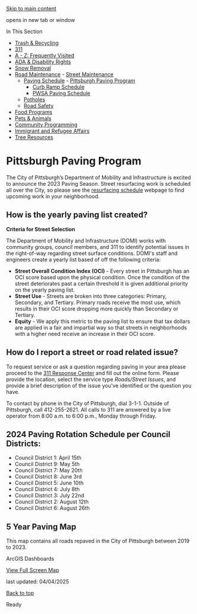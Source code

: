 [Skip to main content](https://www.pittsburghpa.gov/Resident-Services/Road-Maintenance/Paving-Schedule/Pittsburgh-Paving-Program#main-content)

opens in new tab or window

In This Section

- [Trash & Recycling](https://www.pittsburghpa.gov/Resident-Services/Trash-Recycling)
- [311](https://www.pittsburghpa.gov/Resident-Services/311)
- [A - Z: Frequently Visited](https://www.pittsburghpa.gov/Resident-Services/A-Z-Frequently-Visited)
- [ADA & Disability Rights](https://www.pittsburghpa.gov/Resident-Services/ADA-Disability-Rights)
- [Snow Removal](https://www.pittsburghpa.gov/Resident-Services/Snow-Removal)
- [Road Maintenance](https://www.pittsburghpa.gov/Resident-Services/Road-Maintenance)  - [Street Maintenance](https://www.pittsburghpa.gov/Resident-Services/Road-Maintenance/Street-Maintenance)
  - [Paving Schedule](https://www.pittsburghpa.gov/Resident-Services/Road-Maintenance/Paving-Schedule)    - [Pittsburgh Paving Program](https://www.pittsburghpa.gov/Resident-Services/Road-Maintenance/Paving-Schedule/Pittsburgh-Paving-Program)
    - [Curb Ramp Schedule](https://www.pittsburghpa.gov/Resident-Services/Road-Maintenance/Paving-Schedule/Curb-Ramp-Schedule)
    - [PWSA Paving Schedule](https://www.pittsburghpa.gov/Resident-Services/Road-Maintenance/Paving-Schedule/PWSA-Paving-Schedule)
  - [Potholes](https://www.pittsburghpa.gov/Resident-Services/Road-Maintenance/Potholes)
  - [Road Safety](https://www.pittsburghpa.gov/Resident-Services/Road-Maintenance/Road-Safety)
- [Food Programs](https://www.pittsburghpa.gov/Resident-Services/Food-Programs)
- [Pets & Animals](https://www.pittsburghpa.gov/Resident-Services/Pets-Animals)
- [Community Programming](https://www.pittsburghpa.gov/Resident-Services/Community-Programming)
- [Immigrant and Refugee Affairs](https://www.pittsburghpa.gov/Resident-Services/Immigrant-and-Refugee-Affairs)
- [Tree Resources](https://www.pittsburghpa.gov/Resident-Services/Tree-Resources)

# Pittsburgh Paving Program

The City of Pittsburgh’s Department of Mobility and Infrastructure is excited to announce the 2023 Paving Season. Street resurfacing work is scheduled all over the City, so please see the [resurfacing schedule](https://www.pittsburghpa.gov/Resident-Services/Road-Maintenance/Paving-Schedule) webpage to find upcoming work in your neighborhood.

## How is the yearly paving list created?

**Criteria for Street Selection**

The Department of Mobility and Infrastructure (DOMI) works with community groups, council members, and 311 to identify potential issues in the right-of-way regarding street surface conditions. DOMI's staff and engineers create a yearly list based of off the following criteria:

- **Street Overall Condition Index (OCI)** \- Every street in Pittsburgh has an OCI score based upon the physical condition. Once the condition of the street deteriorates past a certain threshold it is given additional priority on the yearly paving list.
- **Street Use** \- Streets are broken into three categories: Primary, Secondary, and Tertiary. Primary roads receive the most use, which results in their OCI score dropping more quickly than Secondary or Tertiary.
- **Equity** \- We apply this metric to the paving list to ensure that tax dollars are applied in a fair and impartial way so that streets in neighborhoods with a higher need receive an increase in their OCI score.

## How do I report a street or road related issue?

To request service or ask a question regarding paving in your area please proceed to the [311 Response Center](https://www.pittsburghpa.gov/Resident-Services/311) and fill out the online form. Please provide the location, select the service type _Roads/Street Issues_, and provide a brief description of the issue you've identified or the question you have.

To contact by phone in the City of Pittsburgh, dial 3-1-1. Outside of Pittsburgh, call 412-255-2621. All calls to 311 are answered by a live operator from 8:00 a.m. to 6:00 p.m., Monday through Friday.

## 2024 Paving Rotation Schedule per Council Districts:

- Council District 1: April 15th
- Council District 9: May 5th
- Council District 7: May 20th
- Council District 8: June 3rd
- Council District 5: June 10th
- Council District 4: July 8th
- Council District 3: July 22nd
- Council District 2: August 12th
- Council District 6: August 26th

## 5 Year Paving Map

This map contains all roads repaved in the City of Pittsburgh between 2019 to 2023.

ArcGIS Dashboards

[View Full Screen Map](https://pittsburghpa.maps.arcgis.com/apps/dashboards/b7fd705ad59c40e0b08fbf4ac1323c7c)

last updated: 04/04/2025

[Back to top](https://www.pittsburghpa.gov/Resident-Services/Road-Maintenance/Paving-Schedule/Pittsburgh-Paving-Program#body-top)

Ready
